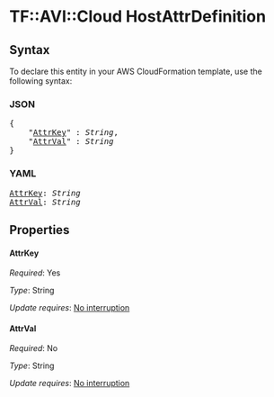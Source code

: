 # TF::AVI::Cloud HostAttrDefinition

## Syntax

To declare this entity in your AWS CloudFormation template, use the following syntax:

### JSON

<pre>
{
    "<a href="#attrkey" title="AttrKey">AttrKey</a>" : <i>String</i>,
    "<a href="#attrval" title="AttrVal">AttrVal</a>" : <i>String</i>
}
</pre>

### YAML

<pre>
<a href="#attrkey" title="AttrKey">AttrKey</a>: <i>String</i>
<a href="#attrval" title="AttrVal">AttrVal</a>: <i>String</i>
</pre>

## Properties

#### AttrKey

_Required_: Yes

_Type_: String

_Update requires_: [No interruption](https://docs.aws.amazon.com/AWSCloudFormation/latest/UserGuide/using-cfn-updating-stacks-update-behaviors.html#update-no-interrupt)

#### AttrVal

_Required_: No

_Type_: String

_Update requires_: [No interruption](https://docs.aws.amazon.com/AWSCloudFormation/latest/UserGuide/using-cfn-updating-stacks-update-behaviors.html#update-no-interrupt)

